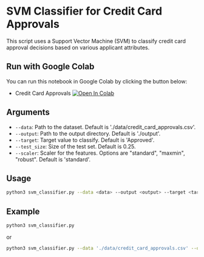 # SVM Classifier for Credit Card Approvals

This script uses a Support Vector Machine (SVM) to classify credit card approval decisions based on various applicant attributes.

## Run with Google Colab
You can run this notebook in Google Colab by clicking the button below:
- Credit Card Approvals
[![Open In Colab](https://colab.research.google.com/assets/colab-badge.svg)](https://colab.research.google.com/drive/14psva_4VoKTRoI5dSur4BYwlbiToNfOx?usp=sharing)

## Arguments

- `--data`: Path to the dataset. Default is './data/credit_card_approvals.csv'.
- `--output`: Path to the output directory. Default is './output'.
- `--target`: Target value to classify. Default is 'Approved'.
- `--test_size`: Size of the test set. Default is 0.25.
- `--scaler`: Scaler for the features. Options are "standard", "maxmin", "robust". Default is 'standard'.


## Usage

```bash
python3 svm_classifier.py --data <data> --output <output> --target <target> --test_size <test_size> --scaler <scaler>
```

## Example
```bash
python3 svm_classifier.py
```
or
```bash
python3 svm_classifier.py --data './data/credit_card_approvals.csv' --output './output' --target 'Approved' --test_size 0.25 --scaler 'standard'

```